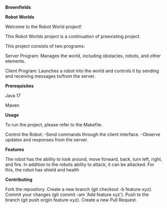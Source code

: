 **Brownfields**

**Robot Worlds**

Welcome to the Robot World project!

This Robot Worlds project is a continuation of preexisting project.

This project consists of two programs:

Server Program: Manages the world, including obstacles, robots, and other elements.

Client Program: Launches a robot into the world and controls it by sending and receiving messages to/from the server.

**Prerequisites**

Java 17

Maven

**Usage**

To run the project, please refer to the Makefile.

Control the Robot:
-Send commands through the client interface.
-Observe updates and responses from the server.

**Features**

The robot has the ability to look around, move forward, back, turn left, right, and fire.
In addition to the robots ability to attack, it can be attacked. For this, the robot has shield and health

**Contributing**

Fork the repository.
Create a new branch (git checkout -b feature-xyz).
Commit your changes (git commit -am 'Add feature xyz').
Push to the branch (git push origin feature-xyz).
Create a new Pull Request.